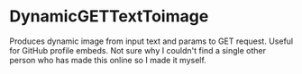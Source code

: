 # DynamicGETTextToimage
Produces dynamic image from input text and params to GET request. Useful for GitHub profile embeds. Not sure why I couldn't find a single other person who has made this online so I made it myself.

